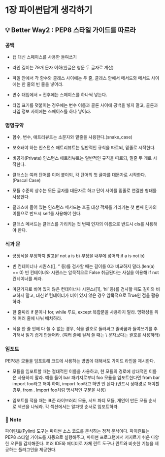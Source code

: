 # 1장 파이썬답게 생각하기

## 💡 Better Way2 : PEP8 스타일 가이드를 따르라

### 공백
- 탭 대신 스페이스를 사용한 들여쓰기

- 라인 길이는 79개 문자 이하(한글은 영문 두 글자로 계산)

- 파일 안에서 각 함수와 클래스 사이에는 두 줄, 클래스 안에서 메서드와 메서드 사이에는 한 줄의 빈 줄을 넣어라.

- 변수 대입에서 = 전후에는 스페이스를 하나씩 넣는다.

- 타입 표기를 덧붙이는 경우에는 변수 이름과 콜론 사이에 공백을 넣지 말고, 클론과 타입 정보 사이에는 스페이스를 하나 넣어라.

### 명명규약
- 함수, 변수, 애트리뷰트는 소문자와 밑줄을 사용한다.(snake_case)

- 보호돼야 하는 인스턴스 애트리뷰트는 일반적인 규칙을 따르되, 밑줄로 시작한다.

- 비공개(Private) 인스턴스 애트리뷰트는 일반적인 규칙을 따르되, 밑줄 두 개로 시작한다.

- 클래스는 여러 단어를 이어 붙이되, 각 단어의 첫 글자를 대문자로 시작한다.(Pascal Case)

- 모듈 수준의 상수는 모든 글자를 대문자로 하고 단어 사이를 밑줄로 연결한 형태를 사용한다.

- 클래스에 들어 있는 인스턴스 메서드는 호출 대상 객체를 가리키는 첫 번째 인자의 이름으로 반드시 self를 사용해야 한다.

- 클래스 메서드는 클래스를 가리키는 첫 번째 인자의 이름으로 반드시 cls를 사용해야 한다.

### 식과 문
- 긍정식을 부정하지 말고(if not a is b) 부정을 내부에 넣어라.if a is not b)

- 빈 컨테이너나 시퀀스([], ‘’ 등)를 검사할 때는 길이를 0과 비교하지 말라.(len(a) == 0) 빈 컨테이너와 시퀀스는 암묵적으로 False 취급된다는 사실을 이용해 if not 컨테이너를 써라.

- 마찬가지로 비어 있지 않은 컨테이너나 시퀀스([1], ‘hi’ 등)를 검사할 때도 길이와 비교하지 말고, 대신 if 컨테이너가 비어 있지 않은 경우 암묵적으로 True인 점을 활용하라.

- 한 줄짜리 if 문이나 for, while 루프, except 복합문을 사용하지 말라. 명확성을 위해 여러 줄에 나눠 배치하라.

- 식을 한 줄 안에 다 쓸 수 없는 경우, 식을 괄호로 둘러싸고 줄바꿈과 들여쓰기를 추가해서 읽기 쉽게 만들어라. (여러 줄에 걸쳐 쓸 때는 \ 문자보다는 괄호를 사용하라)

### 임포트
PEP8은 모듈을 임포트해 코드에 사용하는 방법에 대해서도 가이드 라인을 제시한다.

- 모듈을 임포트할 때는 절대적인 이름을 사용하고, 현 모듈의 경로에 상대적인 이름은 사용하지 말라. 예를 들어 bar 패키지로부터 foo 모듈을 임포트한다면 from bar import foo라고 해야 하며, import foo라고 하면 안 된다.(반드시 상대경로 해야할 경우, from . Import foo처럼 명시적인 구문을 사용)

- 임포트를 적을 때는 표준 라이브러리 모듈, 서드 파티 모듈, 개인이 만든 모듈 순서로 섹션을 나눠라. 각 섹션에서는 알파벳 순서로 임포트하라.

### 📒 Note
파이린트(Pylint) 도구는 파이썬 소스 코드를 분석하는 정적 분석이다. 파이린트는 PEP8 스타일 가이드를 자동으로 실행해주고, 파이썬 프로그램에서 저지르기 쉬운 다양한 오류를 감지해준다. 여러 IDE와 에디터로 자체 린트 도구나 린트와 비슷한 기능을 제공하는 플러그인을 제공한다.